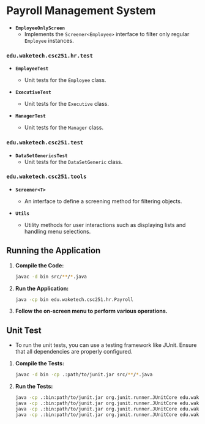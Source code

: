 # Payroll Management System
- **`EmployeeOnlyScreen`**
  - Implements the `Screener<Employee>` interface to filter only regular `Employee` instances.

### `edu.waketech.csc251.hr.test`

- **`EmployeeTest`**
  - Unit tests for the `Employee` class.

- **`ExecutiveTest`**
  - Unit tests for the `Executive` class.

- **`ManagerTest`**
  - Unit tests for the `Manager` class.

### `edu.waketech.csc251.test`

- **`DataSetGenericsTest`**
  - Unit tests for the `DataSetGeneric` class.

### `edu.waketech.csc251.tools`

- **`Screener<T>`**
  - An interface to define a screening method for filtering objects.

- **`Utils`**
  - Utility methods for user interactions such as displaying lists and handling menu selections.

## Running the Application

1. **Compile the Code:**
   ```sh
   javac -d bin src/**/*.java

2. **Run the Application:**
   ```sh
   java -cp bin edu.waketech.csc251.hr.Payroll

4. **Follow the on-screen menu to perform various operations.**

## Unit Test
- To run the unit tests, you can use a testing framework like JUnit. Ensure that all dependencies are properly configured.

1. **Compile the Tests:**
   ```sh
   javac -d bin -cp .:path/to/junit.jar src/**/*.java

3. **Run the Tests:**
   ```sh
   java -cp .:bin:path/to/junit.jar org.junit.runner.JUnitCore edu.waketech.csc251.hr.test.EmployeeTest
   java -cp .:bin:path/to/junit.jar org.junit.runner.JUnitCore edu.waketech.csc251.hr.test.ExecutiveTest
   java -cp .:bin:path/to/junit.jar org.junit.runner.JUnitCore edu.waketech.csc251.hr.test.ManagerTest
   java -cp .:bin:path/to/junit.jar org.junit.runner.JUnitCore edu.waketech.csc251.test.DataSetGenericsTest
